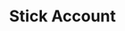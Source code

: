 ---
title: Stick Account
excerpt: Stick account in the top of search.
api:
  file: lolzteam-public-api-market.json
  operationId: accountsManaging.stick
deprecated: false
hidden: false
metadata:
  title: ''
  description: ''
  robots: index
next:
  description: ''
---